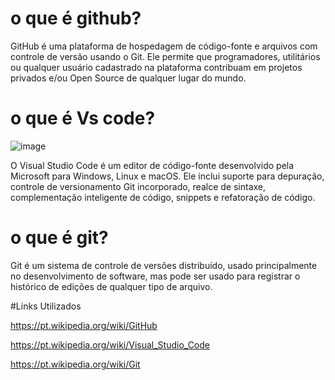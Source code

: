 # o que é github?
GitHub é uma plataforma de hospedagem de código-fonte e arquivos com controle de versão usando o Git. Ele permite que programadores, utilitários ou qualquer usuário cadastrado na plataforma contribuam em projetos privados e/ou Open Source de qualquer lugar do mundo.

# o que é Vs code?
![image](https://beecrowd.io/wp-content/uploads/2022/08/Beecrowd-Agosto-6-02-larger.png)

O Visual Studio Code é um editor de código-fonte desenvolvido pela Microsoft para Windows, Linux e macOS. Ele inclui suporte para depuração, controle de versionamento Git incorporado, realce de sintaxe, complementação inteligente de código, snippets e refatoração de código.

# o que é git?
Git é um sistema de controle de versões distribuído, usado principalmente no desenvolvimento de software, mas pode ser usado para registrar o histórico de edições de qualquer tipo de arquivo.


#Links Utilizados

https://pt.wikipedia.org/wiki/GitHub

https://pt.wikipedia.org/wiki/Visual_Studio_Code

https://pt.wikipedia.org/wiki/Git


